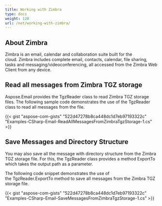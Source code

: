 ```yaml
---
title: Working with Zimbra
type: docs
weight: 120
url: /net/working-with-zimbra/
---
```



## **About Zimbra**

Zimbra is an email, calendar and collaboration suite built for the cloud. Zimbra includes complete email, contacts, calendar, file sharing, tasks and messaging/videoconferencing, all accessed from the Zimbra Web Client from any device.

## **Read all messages from Zimbra TGZ storage**

Aspose.Email provides the TgzReader class to read Zimbra TGZ storage files. The following sample code demonstrates the use of the TgzReader class to read all messages from the file. 

{{< gist "aspose-com-gists" "522d47278b8ca448dc1d7eb97193322c" "Examples-CSharp-Email-ReadAllMessagesFromZimbraTgzStorage-1.cs" >}}

## **Save Messages and Directory Structure**

You may also save all the message with directory structure from the Zimbra TGZ storage file. For this, the TgzReader class provides a method ExportTo which takes the output path as a parameter.

The following code snippet demonstrates the use of the TgzReader.ExportTo method to save all messages from the Zimbra TGZ storage file.

{{< gist "aspose-com-gists" "522d47278b8ca448dc1d7eb97193322c" "Examples-CSharp-Email-SaveMessagesFromZimbraTgzStorage-1.cs" >}}
